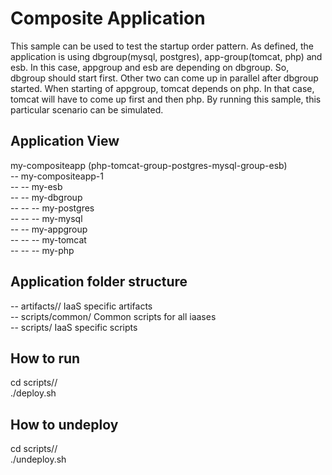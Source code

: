 Composite Application
=====================
This sample can be used to test the startup order pattern. As defined, the application is using dbgroup(mysql, postgres),
app-group(tomcat, php) and esb.
In this case, appgroup and esb are depending on dbgroup. So, dbgroup should start first.
Other two can come up in parallel after dbgroup started. When starting of appgroup, tomcat depends on php.
In that case, tomcat will have to come up first and then php.
By running this sample, this particular scenario can be simulated.

Application View
----------------
my-compositeapp (php-tomcat-group-postgres-mysql-group-esb) <br />
-- my-compositeapp-1                                        <br />
-- -- my-esb                                                <br />
-- -- my-dbgroup                                            <br />
-- -- -- my-postgres                                        <br />
-- -- -- my-mysql                                           <br />
-- -- my-appgroup                                           <br />
-- -- -- my-tomcat                                          <br />
-- -- -- my-php                                             <br />

Application folder structure
----------------------------
-- artifacts/<iaas>/ IaaS specific artifacts                <br />
-- scripts/common/ Common scripts for all iaases            <br />
-- scripts/<iaas> IaaS specific scripts                     <br />

How to run
----------
cd scripts/<iaas>/                                          <br />
./deploy.sh                                                 <br />

How to undeploy
---------------
cd scripts/<iaas>/                                          <br />
./undeploy.sh                                               <br />
